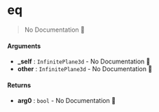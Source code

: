 # eq

> No Documentation 🚧

#### Arguments

- **\_self** : `InfinitePlane3d` \- No Documentation 🚧
- **other** : `InfinitePlane3d` \- No Documentation 🚧

#### Returns

- **arg0** : `bool` \- No Documentation 🚧